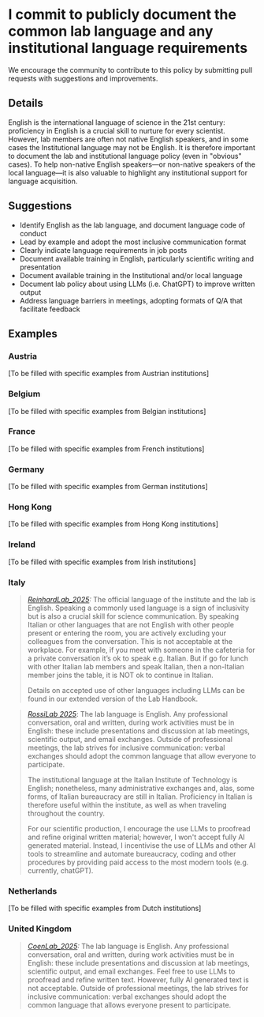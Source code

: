 # I commit to publicly document the common lab language and any institutional language requirements

We encourage the community to contribute to this policy by submitting pull requests with suggestions and improvements.

## Details
English is the international language of science in the 21st century: proficiency in English is a crucial skill to nurture for every scientist. However, lab members are often not native English speakers, and in some cases the Institutional language may not be English. It is therefore important to document the lab and institutional language policy (even in "obvious" cases). To help non-native English speakers—or non-native speakers of the local language—it is also valuable to highlight any institutional support for language acquisition.

## Suggestions
- Identify English as the lab language, and document language code of conduct
- Lead by example and adopt the most inclusive communication format
- Clearly indicate language requirements in job posts
- Document available training in English, particularly scientific writing and presentation
- Document available training in the Institutional and/or local language
- Document lab policy about using LLMs (i.e. ChatGPT) to improve written output
- Address language barriers in meetings, adopting formats of Q/A that facilitate feedback

## Examples

### Austria
[To be filled with specific examples from Austrian institutions]

### Belgium
[To be filled with specific examples from Belgian institutions]

### France
[To be filled with specific examples from French institutions]

### Germany
[To be filled with specific examples from German institutions]

### Hong Kong
[To be filled with specific examples from Hong Kong institutions]

### Ireland
[To be filled with specific examples from Irish institutions]

### Italy
>_[ReinhardLab_2025](https://reinhardlab.org/philosophy):_ The official language of the institute and the lab is English. Speaking a commonly used language is a sign of inclusivity but is also a crucial skill for science communication. By speaking Italian or other languages that are not English with other people present or entering the room, you are actively excluding your colleagues from the conversation. This is not acceptable at the workplace. For example, if you meet with someone in the cafeteria for a private conversation it’s ok to speak e.g. Italian. But if go for lunch with other Italian lab members and speak Italian, then a non-Italian member joins the table, it is NOT ok to continue in Italian.
>
>Details on accepted use of other languages including LLMs can be found in our extended version of the Lab Handbook.

> _[RossiLab 2025](https://rossilab.iit.it)_: The lab language is English. Any professional conversation, oral and written, during work activities must be in English: these include presentations and discussion at lab meetings, scientific output, and email exchanges.  Outside of professional meetings, the lab strives for inclusive communication: verbal exchanges should adopt the common language that allow everyone to participate.
> 
> The institutional language at the Italian Institute of Technology is English; nonetheless, many administrative exchanges and, alas, some forms, of Italian bureaucracy are still in Italian. Proficiency in Italian is therefore useful within the institute, as well as when traveling throughout the country.
> 
> For our scientific production, I encourage the use LLMs to proofread and refine original written material; however, I won't accept fully AI generated material. Instead, I incentivise the use of LLMs and other AI tools to streamline and automate bureaucracy, coding and other procedures by providing paid access to the most modern tools (e.g. currently, chatGPT). 

### Netherlands
[To be filled with specific examples from Dutch institutions]

### United Kingdom
>_[CoenLab_2025](https://coen-lab.com/):_ The lab language is English. Any professional conversation, oral and written, during work activities must be in English: these include presentations and discussion at lab meetings, scientific output, and email exchanges. Feel free to use LLMs to proofread and refine written text. However, fully AI generated text is not acceptable. Outside of professional meetings, the lab strives for inclusive communication: verbal exchanges should adopt the common language that allows everyone present to participate.

